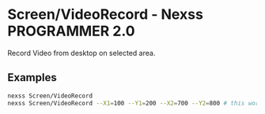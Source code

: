 # Screen/VideoRecord - Nexss PROGRAMMER 2.0

Record Video from desktop on selected area.

## Examples

```sh
nexss Screen/VideoRecord
nexss Screen/VideoRecord --X1=100 --Y1=200 --X2=700 --Y2=800 # this works great with Select/Area module.
```

